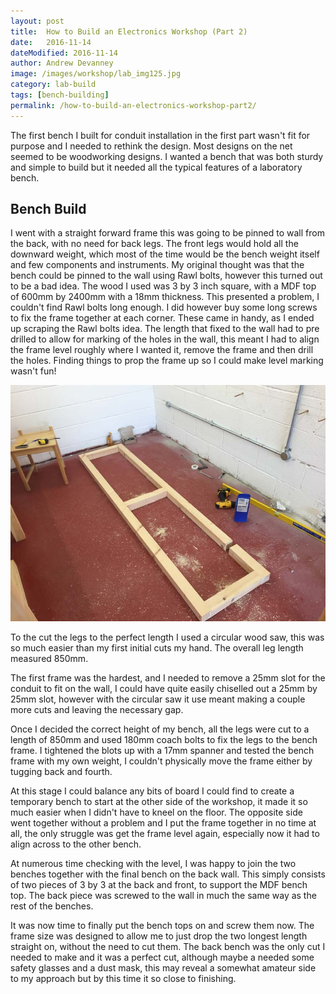 ```yaml
---
layout: post
title:  How to Build an Electronics Workshop (Part 2)
date:   2016-11-14
dateModified: 2016-11-14
author: Andrew Devanney
image: /images/workshop/lab_img125.jpg
category: lab-build
tags: [bench-building]
permalink: /how-to-build-an-electronics-workshop-part2/
---
```


The first bench I built for conduit installation in the first part wasn't fit for purpose and I needed to rethink the design. Most designs on the net seemed to be woodworking designs. I wanted a bench that was both sturdy and simple to build but it needed all the typical features of a laboratory bench.<!--more-->

## Bench Build

I went with a straight forward frame this was going to be pinned to wall from the back, with no need for back legs. The front legs would hold all the downward weight, which most of the time would be the bench weight itself and few components and instruments. My original thought was that the bench could be pinned to the wall using Rawl bolts, however this turned out to be a bad idea. The wood I used was 3 by 3 inch square, with a MDF top of 600mm by 2400mm with a 18mm thickness. This presented a problem, I couldn't find Rawl bolts long enough. I did however buy some long screws to fix the frame together at each corner. These came in handy, as I ended up scraping the Rawl bolts idea. The length that fixed to the wall had to pre drilled to allow for marking of the holes in the wall, this meant I had to align the frame level roughly where I wanted it, remove the frame and then drill the holes. Finding things to prop the frame up so I could make level marking wasn't fun!

![bench-frame-building][frame-building]

To the cut the legs to the perfect length I used a circular wood saw, this was so much easier than my first initial cuts my hand. The overall leg length measured 850mm.

The first frame was the hardest, and I needed to remove a 25mm slot for the conduit to fit on the wall, I could have quite easily chiselled out a 25mm by 25mm slot, however with the circular saw it use meant making a couple more cuts and leaving the necessary gap.

Once I decided the correct height of my bench, all the legs were cut to a length of 850mm and used 180mm coach bolts to fix the legs to the bench frame. I tightened the blots up with a 17mm spanner and tested the bench frame with my own weight, I couldn't physically move the frame either by tugging back and fourth.

At this stage I could balance any bits of board I could find to create a temporary bench to start at the other side of the workshop, it made it so much easier when I didn't have to kneel on the floor. The opposite side went together without a problem and I put the frame together in no time at all, the only struggle was get the frame level again, especially now it had to align across to the other bench.

At numerous time checking with the level, I was happy to join the two benches together with the final bench on the back wall. This simply consists of two pieces of 3 by 3 at the back and front, to support the MDF bench top. The back piece was screwed to the wall in much the same way as the rest of the benches.

It was now time to finally put the bench tops on and screw them now. The frame size was designed to allow me to just drop the two longest length straight on, without the need to cut them. The back bench was the only cut I needed to make and it was a perfect cut, although maybe a needed some safety glasses and a dust mask, this may reveal a somewhat amateur side to my approach but by this time it so close to finishing.


[frame-building]:/images/workshop/lab_img92.jpg "first frame constructed"
